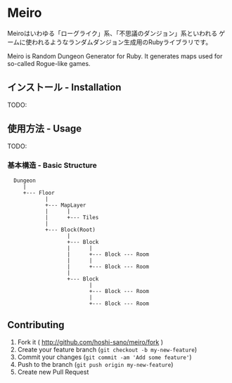# Meiro

Meiroはいわゆる「ローグライク」系、「不思議のダンジョン」系といわれる
ゲームに使われるようなランダムダンジョン生成用のRubyライブラリです。

Meiro is Random Dungeon Generator for Ruby.
It generates maps used for so-called Rogue-like games.

## インストール - Installation

TODO:

## 使用方法 - Usage

TODO:

### 基本構造 - Basic Structure

```
  Dungeon
     |
     +--- Floor
            |
            +--- MapLayer
            |      |
            |      +--- Tiles
            |
            +--- Block(Root)
                   |
                   +--- Block
                   |      |
                   |      +--- Block --- Room
                   |      |
                   |      +--- Block --- Room
                   |
                   +--- Block
                          |
                          +--- Block --- Room
                          |
                          +--- Block --- Room

```

## Contributing

1. Fork it ( http://github.com/hoshi-sano/meiro/fork )
2. Create your feature branch (`git checkout -b my-new-feature`)
3. Commit your changes (`git commit -am 'Add some feature'`)
4. Push to the branch (`git push origin my-new-feature`)
5. Create new Pull Request
